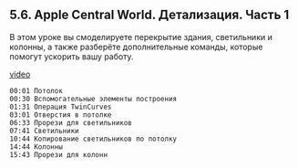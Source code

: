 ## 5.6. Apple Central World. Детализация. Часть 1

В этом уроке вы смоделируете перекрытие здания, светильники и колонны, а также разберёте дополнительные команды, которые помогут ускорить вашу работу.

[video](https://player.softculture.cc/embed/online/RHN/RHN_72.15.06_L5-6_Apple_Center_Details_Part1)

```chapters
00:01 Потолок
00:30 Вспомогательные элементы построения
01:31 Операция TwinCurves
03:01 Отверстия в потолке
06:33 Прорези для светильников
07:41 Светильники
10:44 Копирование светильников по потолку
14:44 Колонны
15:43 Прорези для колонн
```